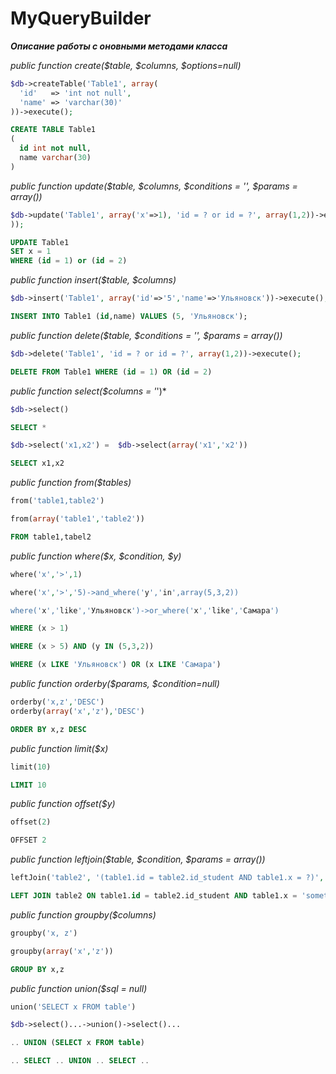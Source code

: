 # MyQueryBuilder

***Описание работы с оновными методами класса***


*public function create($table, $columns, $options=null)*
```php
$db->createTable('Table1', array(
  'id'   => 'int not null',                                  
  'name' => 'varchar(30)'                                    
))->execute();
```
```sql
CREATE TABLE Table1 
(
  id int not null, 
  name varchar(30)
)
```
*public function update($table, $columns, $conditions = '', $params = array())*
```php
$db->update('Table1', array('x'=>1), 'id = ? or id = ?', array(1,2))->execute();
));
```
```sql
UPDATE Table1                           
SET x = 1                                                                
WHERE (id = 1) or (id = 2)
```
*public function insert($table, $columns)*
```php
$db->insert('Table1', array('id'=>'5','name'=>'Ульяновск'))->execute();
```
```sql
INSERT INTO Table1 (id,name) VALUES (5, 'Ульяновск');
```
*public function delete($table, $conditions = '', $params = array())*
```php
$db->delete('Table1', 'id = ? or id = ?', array(1,2))->execute();
```
```sql
DELETE FROM Table1 WHERE (id = 1) OR (id = 2) 
```
*public function select($columns = '*')*
```php
$db->select()
```
```sql
SELECT *
```
```php
$db->select('x1,x2') =  $db->select(array('x1','x2'))
```
```sql
SELECT x1,x2
```
*public function from($tables)*
```php
from('table1,table2')

from(array('table1','table2'))
```
```sql
FROM table1,tabel2
```
*public function where($x, $condition, $y)*
```php
where('x','>',1) 

where('x','>','5)->and_where('y','in',array(5,3,2)) 

where('x','like','Ульяновск')->or_where('x','like','Самара')
```
```sql
WHERE (x > 1)                                                     

WHERE (x > 5) AND (y IN (5,3,2))                                  

WHERE (x LIKE 'Ульяновск') OR (x LIKE 'Самара')
```
*public function orderby($params, $condition=null)*
```php
orderby('x,z','DESC')                   
orderby(array('x','z'),'DESC')
```
```sql
ORDER BY x,z DESC 
```
*public function limit($x)*
```php
limit(10)
```
```sql
LIMIT 10
```
*public function offset($y)*
```php
offset(2)
```
```sql
OFFSET 2
```
*public function leftjoin($table, $condition, $params = array())*
```php
leftJoin('table2', '(table1.id = table2.id_student AND table1.x = ?)', array('something'))
```
```sql
LEFT JOIN table2 ON table1.id = table2.id_student AND table1.x = 'something'
```
*public function groupby($columns)*
```php
groupby('x, z')

groupby(array('x','z'))
```
```sql
GROUP BY x,z
```
*public function union($sql = null)*
```php
union('SELECT x FROM table')

$db->select()...->union()->select()...
```
```sql
.. UNION (SELECT x FROM table)

.. SELECT .. UNION .. SELECT ..
```


